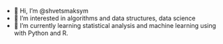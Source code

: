 - 👋 Hi, I’m @shvetsmaksym
- 👀 I’m interested in algorithms and data structures, data science
- 🌱 I’m currently learning statistical analysis and machine learning using with Python and R.


<!---

- 💞️ I’m looking to collaborate on ...
- 📫 How to reach me ...
shvetsmaksym/shvetsmaksym is a ✨ special ✨ repository because its `README.md` (this file) appears on your GitHub profile.
You can click the Preview link to take a look at your changes.
--->

